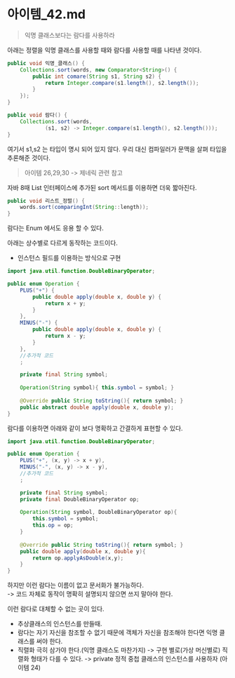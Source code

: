 # 아이템_42.md

> 익명 클래스보다는 람다를 사용하라

아래는 정렬을 익명 클래스를 사용할 때와 람다를 사용할 때를 나타낸 것이다.

```java
public void 익명_클래스() {
    Collections.sort(words, new Comparator<String>() {
        public int comare(String s1, String s2) {
            return Integer.compare(s1.length(), s2.length());
        }
    });
}

public void 람다() {
    Collections.sort(words, 
            (s1, s2) -> Integer.compare(s1.length(), s2.length()));
}
```

여기서 s1,s2 는 타입이 명시 되어 있지 않다. 우리 대신 컴파일러가 문맥을 살펴 타입을 추론해준 것이다.
> 아이템 26,29,30 -> 제네릭 관련 참고


자바 8때 List 인터페이스에 추가된 sort 메서드를 이용하면 더욱 짧아진다.
```java
public void 리스트_정렬() {
    words.sort(comparingInt(String::length));
}
```

람다는 Enum 에서도 응용 할 수 있다.  

아래는 상수별로 다르게 동작하는 코드이다.
- 인스턴스 필드를 이용하는 방식으로 구현

```java
import java.util.function.DoubleBinaryOperator;

public enum Operation {
    PLUS("+") {
        public double apply(double x, double y) {
            return x + y;
        }
    },
    MINUS("-") {
        public double apply(double x, double y) {
            return x - y;
        }
    }, 
    //추가적 코드
    ;

    private final String symbol;
    
    Operation(String symbol){ this.symbol = symbol; }
    
    @Override public String toString(){ return symbol; }
    public abstract double apply(double x, double y);
}
```

람다를 이용하면 아래와 같이 보다 명확하고 간결하게 표현할 수 있다.

```java
import java.util.function.DoubleBinaryOperator;

public enum Operation {
    PLUS("+", (x, y) -> x + y),
    MINUS("-", (x, y) -> x - y),
    //추가적 코드
    ;

    private final String symbol;
    private final DoubleBinaryOperator op;
    
    Operation(String symbol, DoubleBinaryOperator op){
        this.symbol = symbol;
        this.op = op;
    }
    
    @Override public String toString(){ return symbol; }
    public double apply(double x, double y){
        return op.applyAsDouble(x,y);
    }
}
```

하지만 이런 람다는 이름이 없고 문서화가 불가능하다.  
    -> 코드 자체로 동작이 명확히 설명되지 않으면 쓰지 말아야 한다.

이런 람다로 대체할 수 없는 곳이 있다.
- 추상클래스의 인스턴스를 만들때.
- 람다는 자기 자신을 참조할 수 없기 때문에 객체가 자신을 참조해야 한다면 익명 클래스를 써야 한다.
- 직렬화 극히 삼가야 한다.(익명 클래스도 마찬가지) -> 구현 별로(가상 머신별로) 직렬화 형태가 다를 수 있다.
    -> private 정적 중첩 클래스의 인스턴스를 사용하자 (아이템 24)